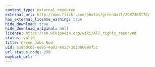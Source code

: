 ```yaml
---
content_type: external-resource
external_url: http://www.flickr.com/photos/green4all/2987368178/
has_external_license_warning: true
hide_download: true
hide_download_original: null
license: https://en.wikipedia.org/wiki/All_rights_reserved
status: valid
title: Green Jobs Now
uid: b19bdc06-ee95-4a93-802c-3d20866e6f5c
url_status_code: 200
wayback_url: ''
---
```

